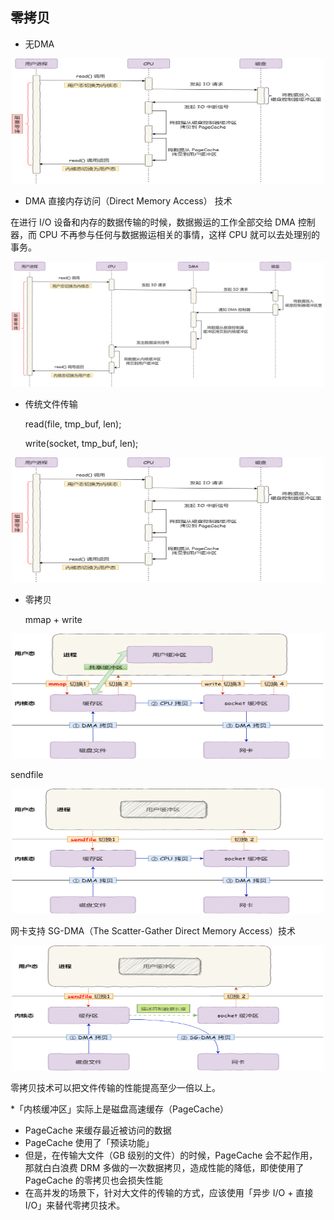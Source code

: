 ## 零拷贝
* 无DMA
<div style="text-align:center;">
  <img alt="img.png" height="200" src="传统文件传输.png" width="500"/>
</div>

* DMA
  直接内存访问（Direct Memory Access） 技术

在进行 I/O 设备和内存的数据传输的时候，数据搬运的工作全部交给 DMA 控制器，而 CPU 不再参与任何与数据搬运相关的事情，这样 CPU 就可以去处理别的事务。
<div style="text-align:center;">
  <img alt="img.png" height="200" src="DMA.png" width="500"/>
</div>

* 传统文件传输

  read(file, tmp_buf, len);

  write(socket, tmp_buf, len);
<div style="text-align:center;">
  <img alt="img.png" height="200" src="传统文件传输.png" width="500"/>
</div>

* 零拷贝

  mmap + write
<div style="text-align:center;">
  <img alt="img.png" height="200" src="mmap+write.png" width="500"/>
</div>

  sendfile
<div style="text-align:center;">
  <img alt="img.png" height="200" src="sendfile.png" width="500"/>
</div>

  网卡支持 SG-DMA（The Scatter-Gather Direct Memory Access）技术
<div style="text-align:center;">
  <img alt="img.png" height="200" src="SG-DMA.png" width="500"/>
</div>

零拷贝技术可以把文件传输的性能提高至少一倍以上。

*「内核缓冲区」实际上是磁盘高速缓存（PageCache）
  * PageCache 来缓存最近被访问的数据
  * PageCache 使用了「预读功能」
  * 但是，在传输大文件（GB 级别的文件）的时候，PageCache 会不起作用，那就白白浪费 DRM 多做的一次数据拷贝，造成性能的降低，即使使用了 PageCache 的零拷贝也会损失性能
  * 在高并发的场景下，针对大文件的传输的方式，应该使用「异步 I/O + 直接 I/O」来替代零拷贝技术。
